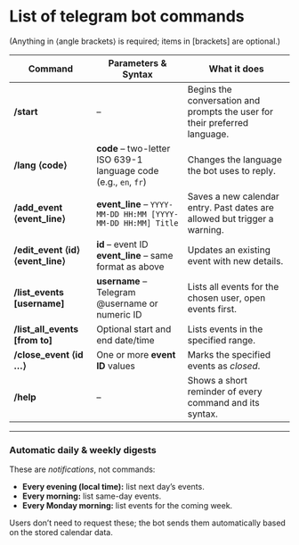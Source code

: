 # List of telegram bot commands

(Anything in ⟨angle brackets⟩ is required; items in [brackets] are optional.)

| Command                       | Parameters & Syntax                                              | What it does                                                                 |
| ----------------------------- | ---------------------------------------------------------------- | --------------------------------------------------------------------------- |
| **/start**                    | –                                                                | Begins the conversation and prompts the user for their preferred language. |
| **/lang ⟨code⟩**              | **code** – two-letter ISO 639-1 language code (e.g., `en`, `fr`) | Changes the language the bot uses to reply.                                 |
| **/add_event ⟨event_line⟩**   | **event_line** – `YYYY-MM-DD HH:MM [YYYY-MM-DD HH:MM] Title`     | Saves a new calendar entry. Past dates are allowed but trigger a warning.   |
| **/edit_event ⟨id⟩ ⟨event_line⟩** | **id** – event ID<br>**event_line** – same format as above | Updates an existing event with new details.                                  |
| **/list_events [username]**   | **username** – Telegram @username or numeric ID                 | Lists all events for the chosen user, open events first.                     |
| **/list_all_events [from to]**| Optional start and end date/time                                | Lists events in the specified range.                                        |
| **/close_event ⟨id …⟩**       | One or more **event ID** values                                  | Marks the specified events as *closed*.                                      |
| **/help**                     | –                                                                | Shows a short reminder of every command and its syntax.                      |

---

### Automatic daily & weekly digests

These are *notifications*, not commands:

* **Every evening (local time):** list next day’s events.
* **Every morning:** list same-day events.
* **Every Monday morning:** list events for the coming week.

Users don’t need to request these; the bot sends them automatically based on the stored calendar data.
